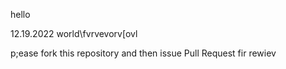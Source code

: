 hello 


12.19.2022
world\fvrvevorv[ovl

p;ease fork this repository and then issue Pull Request fir rewiev

